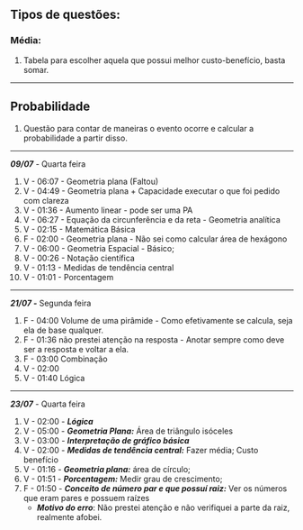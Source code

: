 ## Tipos de questões:

### Média:

1. Tabela para escolher aquela que possui melhor custo-benefício, basta somar. 

---
## Probabilidade

1. Questão para contar de maneiras o evento ocorre e calcular a probabilidade a partir disso.

---



***09/07*** - Quarta feira

1. V - 06:07 - Geometria plana (Faltou)
2. V - 04:49 - Geometria plana + Capacidade executar o que foi pedido com clareza
3. V - 01:36 - Aumento linear - pode ser uma PA
4. V - 06:27 - Equação da circunferência e da reta - Geometria analítica 
5. V - 02:15 - Matemática Básica 
6. F - 02:00 - Geometria plana - Não sei como calcular área de hexágono 
7. V - 06:00 - Geometria Espacial - Básico; 
8. V - 00:26 - Notação científica 
9. V - 01:13 - Medidas de tendência central
10. V - 01:01 - Porcentagem

---
***21/07 -*** Segunda feira

1. F - 04:00 Volume de uma pirâmide - Como efetivamente se calcula, seja ela de base qualquer.
2. F - 01:36 não prestei atenção na resposta - Anotar sempre como deve ser a resposta e voltar a ela.
3. F - 03:00 Combinação 
4. V - 02:00
5. V - 01:40 Lógica 

---
***23/07*** - Quarta feira

1. V - 02:00 - ***Lógica***
2. V - 05:00 - ***Geometria Plana:*** Área de triângulo isóceles
3. V - 03:00 - ***Interpretação de gráfico básica***
4. V - 02:00 - ***Medidas de tendência central:*** Fazer média; Custo benefício 
5. V - 01:16 - ***Geometria plana:*** área de círculo; 
6. V - 01:51 - ***Porcentagem:*** Medir grau de crescimento; 
7. F - 01:50 - ***Conceito de número par e que possuí raiz:*** Ver os números que eram pares e possuem raízes
	- ***Motivo do erro***: Não prestei atenção e não verifiquei a parte da raiz, realmente afobei. 
